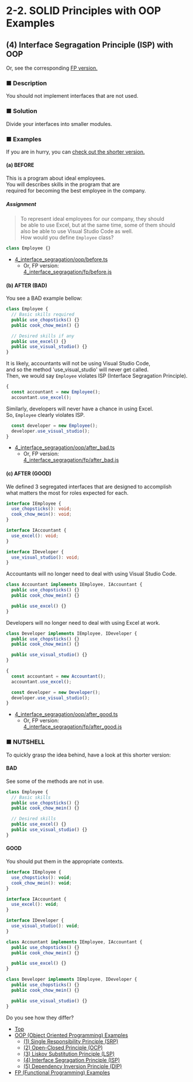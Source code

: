 # 2-2. SOLID Principles with OOP Examples

## (4) Interface Segragation Principle (ISP) with OOP

Or, see the corresponding [FP version.](../fp/4_interface_segragation.md)

### ■ Description

You should not implement interfaces that are not used.

### ■ Solution

Divide your interfaces into smaller modules.

### ■ Examples

If you are in hurry,
you can [check out the shorter version.](#nutshell)

#### (a) BEFORE

This is a program about ideal employees.  
You will describes skills in the program that are  
required for becoming the best employee in the company.

##### Assignment

> To represent ideal employees for our company, they should  
> be able to use Excel, but at the same time, some of them should  
> also be able to use Visual Studio Code as well.  
> How would you define `Employee` class?

```ts
class Employee {}
```

- [4_interface_segragation/oop/before.ts](../../src/4_interface_segragation/oop/before.ts)
  - Or, FP version:  
[4_interface_segragation/fp/before.js](../../src/4_interface_segragation/fp/before.js)


#### (b) AFTER (BAD)

You see a BAD example bellow:

```ts
class Employee {
  // Basic skills required
  public use_chopsticks() {}
  public cook_chow_mein() {}

  // Desired skills if any
  public use_excel() {}
  public use_visual_studio() {}
}
```

It is likely, accountants will not be using Visual Studio Code,  
and so the method 'use_visual_studio' will never get called.  
Then, we would say `Employee` violates ISP (Interface Segragation Principle).

```ts
{
  const accountant = new Employee();
  accountant.use_excel();
```

Similarly, developers will never have a chance in using Excel.  
So, `Employee` clearly violates ISP.

```ts
  const developer = new Employee();
  developer.use_visual_studio();
}
```

- [4_interface_segragation/oop/after_bad.ts](../../src/4_interface_segragation/oop/after_bad.ts)
  - Or, FP version:  
[4_interface_segragation/fp/after_bad.js](../../src/4_interface_segragation/fp/after_bad.js)


#### (c) AFTER (GOOD)

We defined 3 segregated interfaces that are designed to accomplish  
what matters the most for roles expected for each.

```ts
interface IEmployee {
  use_chopsticks(): void;
  cook_chow_mein(): void;
}

interface IAccountant {
  use_excel(): void;
}

interface IDeveloper {
  use_visual_studio(): void;
}
```

Accountants will no longer need to deal with using Visual Studio Code.

```ts
class Accountant implements IEmployee, IAccountant {
  public use_chopsticks() {}
  public cook_chow_mein() {}

  public use_excel() {}
}
```

Developers will no longer need to deal with using Excel at work.

```ts
class Developer implements IEmployee, IDeveloper {
  public use_chopsticks() {}
  public cook_chow_mein() {}

  public use_visual_studio() {}
}

{
  const accountant = new Accountant();
  accountant.use_excel();

  const developer = new Developer();
  developer.use_visual_studio();
}
```

- [4_interface_segragation/oop/after_good.ts](../../src/4_interface_segragation/oop/after_good.ts)
  - Or, FP version:  
[4_interface_segragation/fp/after_good.js](../../src/4_interface_segragation/fp/after_good.js)

<a name="nutshell"></a>
### ■ NUTSHELL

To quickly grasp the idea behind, have a look at this shorter version:

#### BAD

See some of the methods are not in use.

```js
class Employee {
  // Basic skills
  public use_chopsticks() {}
  public cook_chow_mein() {}

  // Desired skills
  public use_excel() {}
  public use_visual_studio() {}
}
```

#### GOOD

You should put them in the appropriate contexts.

```js
interface IEmployee {
  use_chopsticks(): void;
  cook_chow_mein(): void;
}

interface IAccountant {
  use_excel(): void;
}

interface IDeveloper {
  use_visual_studio(): void;
}

class Accountant implements IEmployee, IAccountant {
  public use_chopsticks() {}
  public cook_chow_mein() {}

  public use_excel() {}
}

class Developer implements IEmployee, IDeveloper {
  public use_chopsticks() {}
  public cook_chow_mein() {}

  public use_visual_studio() {}
}
```

Do you see how they differ?

- [Top](../../README.md)
- [OOP (Object Oriented Programming) Examples](./index.md)
  - [(1) Single Responsibility Principle (SRP)](1_single_responsibility.md)
  - [(2) Open-Closed Principle (OCP)](2_open_closed.md)
  - [(3) Liskov Substitution Principle (LSP)](3_liskov_substitution.md)
  - [(4) Interface Segragation Principle (ISP)](4_interface_segragation.md)
  - [(5) Dependency Inversion Principle (DIP)](5_dependency_inversion.md)
- [FP (Functional Programming) Examples](../fp/index.md)
